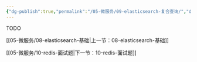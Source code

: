 ```yaml
---
{"dg-publish":true,"permalink":"/05-微服务/09-elasticsearch-复合查询/","dgPassFrontmatter":true}
---
```




TODO


[[05-微服务/08-elasticsearch-基础\|上一节：08-elasticsearch-基础]]

[[05-微服务/10-redis-面试题\|下一节：10-redis-面试题]]